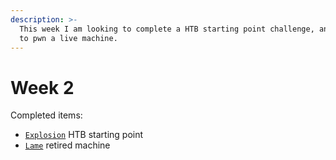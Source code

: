 ```yaml
---
description: >-
  This week I am looking to complete a HTB starting point challenge, and attempt
  to pwn a live machine.
---
```


# Week 2

Completed items:

* [`Explosion`](../htb/explosion.md) HTB starting point
* [`Lame`](../htb/lame.md) retired machine

&#x20;

